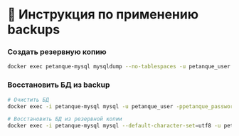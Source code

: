 # 🚀 Инструкция по применению backups

### Создать резервную копию

```bash
docker exec petanque-mysql mysqldump --no-tablespaces -u petanque_user -ppetanque_password petanque_rating > ./backups/petanque_rating_dump.sql
```

### Восстановить БД из backup

```bash
# Очистить БД
docker exec -i petanque-mysql mysql -u petanque_user -ppetanque_password petanque_rating < ./backups/clear-database.sql

# Восстановить БД из резервной копии
docker exec -i petanque-mysql mysql --default-character-set=utf8 -u petanque_user -ppetanque_password petanque_rating < ./backups/petanque_rating_dump.sql
```
